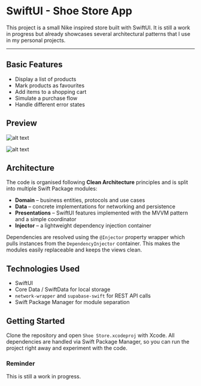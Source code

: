 # SwiftUI - Shoe Store App

This project is a small Nike inspired store built with SwiftUI. It is still a work in progress but already showcases several architectural patterns that I use in my personal projects.

---
## Basic Features
- Display a list of products
- Mark products as favourites
- Add items to a shopping cart
- Simulate a purchase flow
- Handle different error states

## Preview
![alt text](https://firebasestorage.googleapis.com/v0/b/switchat-1d16f.appspot.com/o/nike_store-demo.gif?alt=media&token=02a67d23-0d45-463b-a417-e59bd40d71c0&_gl=1*1f2jpak*_ga*MTIwOTU4MjU2OC4xNjgxMTgwMDk2*_ga_CW55HF8NVT*MTY5NjU3NTAwMy4zNi4xLjE2OTY1NzUxMTkuMTAuMC4w "Demo image")

![alt text](https://firebasestorage.googleapis.com/v0/b/switchat-1d16f.appspot.com/o/nike_store_favs.gif?alt=media&token=d099fe66-cab9-4490-90dd-4fd381ddceec&_gl=1*1jhk21h*_ga*MTIwOTU4MjU2OC4xNjgxMTgwMDk2*_ga_CW55HF8NVT*MTY5ODk3NjczNy41Ni4xLjE2OTg5Nzc0MTUuNDMuMC4w "Demo image")

## Architecture
The code is organised following **Clean Architecture** principles and is split into multiple Swift Package modules:

- **Domain** – business entities, protocols and use cases
- **Data** – concrete implementations for networking and persistence
- **Presentations** – SwiftUI features implemented with the MVVM pattern and a simple coordinator
- **Injector** – a lightweight dependency injection container

Dependencies are resolved using the `@Injector` property wrapper which pulls instances from the `DependencyInjector` container. This makes the modules easily replaceable and keeps the views clean.

## Technologies Used
- SwiftUI
- Core Data / SwiftData for local storage
- `network-wrapper` and `supabase-swift` for REST API calls
- Swift Package Manager for module separation

## Getting Started
Clone the repository and open `Shoe Store.xcodeproj` with Xcode. All dependencies are handled via Swift Package Manager, so you can run the project right away and experiment with the code.

### Reminder
This is still a work in progress.
